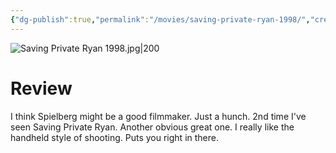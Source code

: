 ```yaml
---
{"dg-publish":true,"permalink":"/movies/saving-private-ryan-1998/","created":"2024-01-08","updated":"2024-08-19"}
---
```



![Saving Private Ryan 1998.jpg|200](/img/user/Attachments/Saving%20Private%20Ryan%201998.jpg)

# Review

I think Spielberg might be a good filmmaker. Just a hunch. 2nd time I've seen Saving Private Ryan. Another obvious great one. I really like the handheld style of shooting. Puts you right in there.

